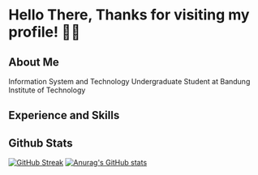 # Hello There, Thanks for visiting my profile! 👋👋
## About Me

Information System and Technology Undergraduate Student at Bandung Institute of Technology

## Experience and Skills

## Github Stats

[![GitHub Streak](https://github-readme-streak-stats.herokuapp.com?user=ZeevHaydar&theme=tokyonight&border_radius=5&locale=ja&date_format=j%20M%5B%20Y%5D)](https://git.io/streak-stats)
[![Anurag's GitHub stats](https://github-readme-stats.vercel.app/api?username=ZeevHaydar)](https://github.com/anuraghazra/github-readme-stats)
